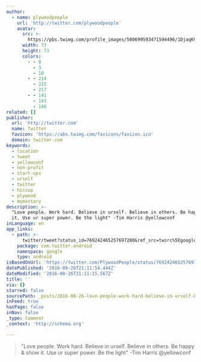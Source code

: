 ```yaml
---
author:
  - name: plywoodpeople
    url: 'http://twitter.com/plywoodpeople'
    avatar:
      src: >-
        https://pbs.twimg.com/profile_images/580699593471594496/1DjaqK95_bigger.jpg
      width: 73
      height: 73
      colors:
        - - 0
          - 3
          - 10
        - - 214
          - 215
          - 217
        - - 141
          - 143
          - 146
related: []
publisher:
  url: 'http://twitter.com'
  name: Twitter
  favicon: 'https://abs.twimg.com/favicons/favicon.ico'
  domain: twitter.com
keywords:
  - location
  - tweet
  - yellowconf
  - non-profit
  - start-ups
  - urself
  - twitter
  - hiccup
  - plywood
  - momentary
description: >-
  "Love people. Work hard. Believe in urself. Believe in others. Be happy & show
  it. Use ur super power. Be the light" -Tim Harris @yellowconf
inLanguage: en
app_links:
  - path: >-
      twitter/tweet?status_id=769242465257697280&ref_src=twsrc%5Egoogle%7Ctwcamp%5Eandroidseo%7Ctwgr%5Estatus%7Ctwterm%5E769242465257697280
    package: com.twitter.android
    namespace: google
    type: android
isBasedOnUrl: 'https://twitter.com/PlywoodPeople/status/769242465257697280'
datePublished: '2016-08-26T21:11:54.444Z'
dateModified: '2016-08-26T21:11:15.567Z'
title: ''
via: {}
starred: false
sourcePath: _posts/2016-08-26-love-people-work-hard-believe-in-urself-believe-in-other.md
inFeed: true
hasPage: false
inNav: false
_type: Comment
_context: 'http://schema.org'

---
```

> "Love people. Work hard. Believe in urself. Believe in others. Be happy & show it. Use ur super power. Be the light" -Tim Harris @yellowconf